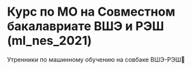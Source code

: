 # Курс по МО на Совместном бакалавриате ВШЭ и РЭШ (ml_nes_2021)

Утренники по машинному обучению на совбаке ВШЭ-РЭШ👒
